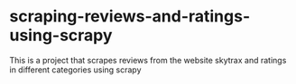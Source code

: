 # scraping-reviews-and-ratings-using-scrapy
This is a project that scrapes reviews from the website skytrax and ratings in different categories using scrapy
